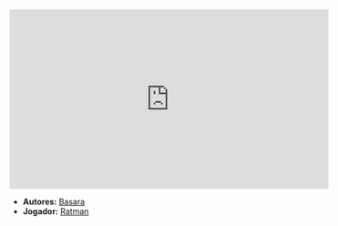 <iframe width="560" height="315" src="https://www.youtube.com/embed/kPh8t0Ho_J4?si=8QRasiRmwzrsDbMS" title="YouTube video player" frameborder="0" allow="accelerometer; autoplay; clipboard-write; encrypted-media; gyroscope; picture-in-picture; web-share" referrerpolicy="strict-origin-when-cross-origin" allowfullscreen></iframe>

- **Autores:** [Basara](content/Autores/Basara.md)
- **Jogador:** [Ratman](content/Jogadores/Ratman.md)